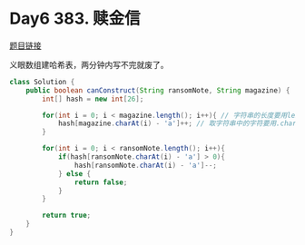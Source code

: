 # Day6 383. 赎金信

[题目链接](https://leetcode.cn/problems/ransom-note/)

义眼数组建哈希表，两分钟内写不完就废了。

```java
class Solution {
    public boolean canConstruct(String ransomNote, String magazine) {
        int[] hash = new int[26];

        for(int i = 0; i < magazine.length(); i++){ // 字符串的长度要用length()
            hash[magazine.charAt(i) - 'a']++; // 取字符串中的字符要用.charAt()，不能用数组下标[]－_－b
        }

        for(int i = 0; i < ransomNote.length(); i++){
            if(hash[ransomNote.charAt(i) - 'a'] > 0){
                hash[ransomNote.charAt(i) - 'a']--;
            } else {
                return false;
            }
        }

        return true;
    }
}
```
